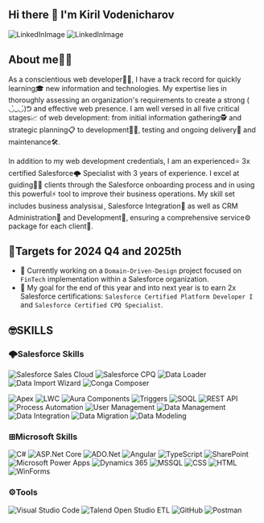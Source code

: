 ## Hi there 👋 I'm Kiril Vodenicharov
![LinkedInImage](https://github.com/user-attachments/assets/f3b0e864-98d7-4588-b8f6-6372f3c88837)
![LinkedInImage](https://github.com/k-vodenicharov/k-vodenicharov/blob/main/LinkedInImage?raw=true)


## About me🦸‍♂️
As a conscientious web developer👨‍💻, I have a track record for quickly learning🎓 new information and technologies. My expertise lies in thoroughly assessing an organization's requirements to create a strong ( ◡̀_◡́)ᕤ and effective web presence. I am well versed in all five critical stages📈 of web development: from initial information gathering🕵 and strategic planning📋 to development👨‍💻, testing and ongoing delivery🚚 and maintenance🛠️.

In addition to my web development credentials, I am an experienced⭐ 3x certified Salesforce🌩️ Specialist with 3 years of experience. I excel at guiding👨‍🏫 clients through the Salesforce onboarding process and in using this powerful⚡ tool to improve their business operations. My skill set includes business analysis📊, Salesforce Integration🧩 as well as CRM Administration📂 and Development🔨, ensuring a comprehensive service⚙️ package for each client🤵.


## 🎯Targets for 2024 Q4 and 2025th
- 🔭 Currently working on a `Domain-Driven-Design` project focused on `FinTech` implementation within a Salesforce organization.
- 🌟 My goal for the end of this year and into next year is to earn 2x Salesforce certifications: `Salesforce Certified Platform Developer I` and `Salesforce Certified CPQ Specialist`.

## 🤓SKILLS 

### 🌩️Salesforce Skills
![Salesforce Sales Cloud](https://img.shields.io/badge/Salesforce_Sales_Cloud-00A1E0?style=for-the-badge&logo=salesforce&logoColor=white)
![Salesforce CPQ](https://img.shields.io/badge/Salesforce_CPQ-00A1E0?style=for-the-badge&logo=salesforce&logoColor=white)
![Data Loader](https://img.shields.io/badge/Data_Loader-00A1E0?style=for-the-badge&logo=salesforce&logoColor=white)
![Data Import Wizard](https://img.shields.io/badge/Data_Import_Wizard-00A1E0?style=for-the-badge&logo=salesforce&logoColor=white)
![Conga Composer](https://img.shields.io/badge/Conga_Composer-00A1E0?style=for-the-badge&logo=salesforce&logoColor=white)

![Apex](https://img.shields.io/badge/Apex-00A1E0?style=for-the-badge&logo=salesforce&logoColor=white)
![LWC](https://img.shields.io/badge/LWC-00A1E0?style=for-the-badge&logo=salesforce&logoColor=white)
![Aura Components](https://img.shields.io/badge/Aura_Components-00A1E0?style=for-the-badge&logo=salesforce&logoColor=white)
![Triggers](https://img.shields.io/badge/Triggers-00A1E0?style=for-the-badge&logo=salesforce&logoColor=white)
![SOQL](https://img.shields.io/badge/SOQL-00A1E0?style=for-the-badge&logo=salesforce&logoColor=white)
![REST API](https://img.shields.io/badge/REST_API-00A1E0?style=for-the-badge&logo=salesforce&logoColor=white)
![Process Automation](https://img.shields.io/badge/Process_Automation-00A1E0?style=for-the-badge&logo=salesforce&logoColor=white)
![User Management](https://img.shields.io/badge/User_Management-00A1E0?style=for-the-badge&logo=salesforce&logoColor=white)
![Data Management](https://img.shields.io/badge/Data_Management-00A1E0?style=for-the-badge&logo=salesforce&logoColor=white)
![Data Integration](https://img.shields.io/badge/Data_Integration-00A1E0?style=for-the-badge&logo=salesforce&logoColor=white)
![Data Migration](https://img.shields.io/badge/Data_Migration-00A1E0?style=for-the-badge&logo=salesforce&logoColor=white)
![Data Modeling](https://img.shields.io/badge/Data_Modeling-00A1E0?style=for-the-badge&logo=salesforce&logoColor=white)

### ⊞Microsoft Skills
![C#](https://img.shields.io/badge/C%23-239120?style=for-the-badge&logo=c-sharp&logoColor=white)
![ASP.Net Core](https://img.shields.io/badge/ASP.NET_Core-512BD4?style=for-the-badge&logo=.net&logoColor=white)
![ADO.Net](https://img.shields.io/badge/ADO.NET-512BD4?style=for-the-badge&logo=.net&logoColor=white)
![Angular](https://img.shields.io/badge/Angular-DD0031?style=for-the-badge&logo=angular&logoColor=white)
![TypeScript](https://img.shields.io/badge/TypeScript-007ACC?style=for-the-badge&logo=typescript&logoColor=white)
![SharePoint](https://img.shields.io/badge/SharePoint-0078D4?style=for-the-badge&logo=microsoft-sharepoint&logoColor=white)
![Microsoft Power Apps](https://img.shields.io/badge/Microsoft_Power_Apps-DA3B26?style=for-the-badge&logo=microsoft-powerapps&logoColor=white)
![Dynamics 365](https://img.shields.io/badge/Dynamics_365-0078D4?style=for-the-badge&logo=microsoft-dynamics&logoColor=white)
![MSSQL](https://img.shields.io/badge/MSSQL-CC2927?style=for-the-badge&logo=microsoft-sql-server&logoColor=white)
![CSS](https://img.shields.io/badge/CSS3-1572B6?style=for-the-badge&logo=css3&logoColor=white)
![HTML](https://img.shields.io/badge/HTML5-E34F26?style=for-the-badge&logo=html5&logoColor=white)
![WinForms](https://img.shields.io/badge/WinForms-0078D4?style=for-the-badge&logo=.net&logoColor=white)

### ⚙️Tools
![Visual Studio Code](https://img.shields.io/badge/Visual_Studio_Code-007ACC?style=for-the-badge&logo=visual-studio-code&logoColor=white)
![Talend Open Studio ETL](https://img.shields.io/badge/Talend_Open_Studio_ETL-007CC3?style=for-the-badge&logo=talend&logoColor=white)
![GitHub](https://img.shields.io/badge/GitHub-181717?style=for-the-badge&logo=github&logoColor=white)
![Postman](https://img.shields.io/badge/Postman-FF6C37?style=for-the-badge&logo=postman&logoColor=white)


<!--
**k-vodenicharov/k-vodenicharov** is a ✨ _special_ ✨ repository because its `README.md` (this file) appears on your GitHub profile.


Here are some ideas to get you started:

- 🔭 I’m currently working on ...
- 🌱 I’m currently learning ...
- 👯 I’m looking to collaborate on ...
- 🤔 I’m looking for help with ...
- 💬 Ask me about ...
- 📫 How to reach me: ...
- 😄 Pronouns: ...
- ⚡ Fun fact: ...
-->
